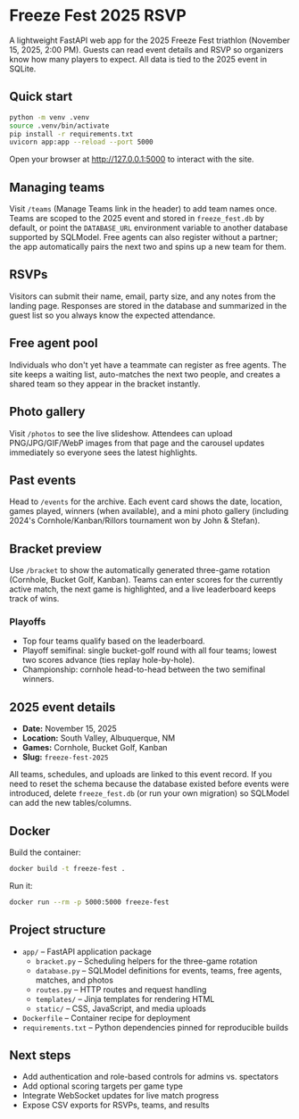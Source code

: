 # Freeze Fest 2025 RSVP

A lightweight FastAPI web app for the 2025 Freeze Fest triathlon (November 15, 2025, 2:00 PM). Guests can read event details and RSVP so organizers know how many players to expect. All data is tied to the 2025 event in SQLite.

## Quick start

```bash
python -m venv .venv
source .venv/bin/activate
pip install -r requirements.txt
uvicorn app:app --reload --port 5000
```

Open your browser at http://127.0.0.1:5000 to interact with the site.

## Managing teams

Visit `/teams` (Manage Teams link in the header) to add team names once. Teams are scoped to the 2025 event and stored in `freeze_fest.db` by default, or point the `DATABASE_URL` environment variable to another database supported by SQLModel. Free agents can also register without a partner; the app automatically pairs the next two and spins up a new team for them.

## RSVPs

Visitors can submit their name, email, party size, and any notes from the landing page. Responses are stored in the database and summarized in the guest list so you always know the expected attendance.

## Free agent pool

Individuals who don't yet have a teammate can register as free agents. The site keeps a waiting list, auto-matches the next two people, and creates a shared team so they appear in the bracket instantly.

## Photo gallery

Visit `/photos` to see the live slideshow. Attendees can upload PNG/JPG/GIF/WebP images from that page and the carousel updates immediately so everyone sees the latest highlights.

## Past events

Head to `/events` for the archive. Each event card shows the date, location, games played, winners (when available), and a mini photo gallery (including 2024's Cornhole/Kanban/Rillors tournament won by John & Stefan).

## Bracket preview

Use `/bracket` to show the automatically generated three-game rotation (Cornhole, Bucket Golf, Kanban). Teams can enter scores for the currently active match, the next game is highlighted, and a live leaderboard keeps track of wins.

### Playoffs

- Top four teams qualify based on the leaderboard.
- Playoff semifinal: single bucket-golf round with all four teams; lowest two scores advance (ties replay hole-by-hole).
- Championship: cornhole head-to-head between the two semifinal winners.

## 2025 event details

- **Date:** November 15, 2025
- **Location:** South Valley, Albuquerque, NM
- **Games:** Cornhole, Bucket Golf, Kanban
- **Slug:** `freeze-fest-2025`

All teams, schedules, and uploads are linked to this event record. If you need to reset the schema because the database existed before events were introduced, delete `freeze_fest.db` (or run your own migration) so SQLModel can add the new tables/columns.

## Docker

Build the container:

```bash
docker build -t freeze-fest .
```

Run it:

```bash
docker run --rm -p 5000:5000 freeze-fest
```

## Project structure

- `app/` – FastAPI application package
  - `bracket.py` – Scheduling helpers for the three-game rotation
  - `database.py` – SQLModel definitions for events, teams, free agents, matches, and photos
  - `routes.py` – HTTP routes and request handling
  - `templates/` – Jinja templates for rendering HTML
  - `static/` – CSS, JavaScript, and media uploads
- `Dockerfile` – Container recipe for deployment
- `requirements.txt` – Python dependencies pinned for reproducible builds

## Next steps

- Add authentication and role-based controls for admins vs. spectators
- Add optional scoring targets per game type
- Integrate WebSocket updates for live match progress
- Expose CSV exports for RSVPs, teams, and results
